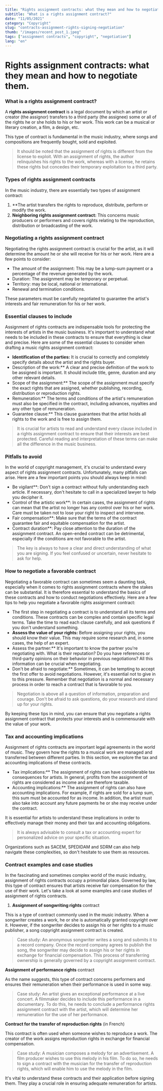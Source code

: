 ```yaml
---
title: "Rights assignment contracts: what they mean and how to negotiate them."
subtitle: "What is a rights assignment contract?"
date: "11/05/2021"
category: "Copyright"
slug: "contracts-assignment-rights-signing-negotiation"
thumb: "/images/recent_post_1.jpeg"
tags: ["assignment contracts", "copyright", "negotiation"]
lang: "en"
---
```


# Rights assignment contracts: what they mean and how to negotiate them.

### What is a rights assignment contract?

A **rights assignment contract** is a legal document by which an artist or creator (the assignor) transfers to a third party (the assignee) some or all of the rights he or she holds to his or her work. This work can be a musical or literary creation, a film, a design, etc.

This type of contract is fundamental in the music industry, where songs and compositions are frequently bought, sold and exploited.

> It should be noted that the assignment of rights is different from the license to exploit. With an assignment of rights, the author relinquishes his rights to the work, whereas with a license, he retains these rights but concedes their temporary exploitation to a third party.

### Types of rights assignment contracts

In the music industry, there are essentially two types of assignment contract:

1. \*\*The artist transfers the rights to reproduce, distribute, perform or modify the work.
2. **Neighboring rights assignment contract:** This concerns music producers or performers and covers rights relating to the reproduction, distribution or broadcasting of the work.

### Negotiating a rights assignment contract

Negotiating the rights assignment contract is crucial for the artist, as it will determine the amount he or she will receive for his or her work. Here are a few points to consider:

- The amount of the assignment: This may be a lump-sum payment or a percentage of the revenue generated by the work.
- Duration: The assignment may be temporary or perpetual.
- Territory: may be local, national or international.
- Renewal and termination conditions.

These parameters must be carefully negotiated to guarantee the artist's interests and fair remuneration for his or her work.

### Essential clauses to include

Assignment of rights contracts are indispensable tools for protecting the interests of artists in the music business. It's important to understand what needs to be included in these contracts to ensure that everything is clear and precise. Here are some of the essential clauses to consider when drafting a music rights assignment contract:

- **Identification of the parties:** It is crucial to correctly and completely specify details about the artist and the rights buyer.
- Description of the work:\*\* A clear and precise definition of the work to be assigned is important. It should include title, genre, duration and any other relevant details.
- Scope of the assignment:\*\* The scope of the assignment must specify the exact rights that are assigned, whether publishing, recording, distribution or reproduction rights.
- Remuneration:\*\* The terms and conditions of the artist's remuneration must also be specified in the contract, including advances, royalties and any other type of remuneration.
- Guarantee clause:\*\* This clause guarantees that the artist holds all rights to the work and is free to assign them.

> It is crucial for artists to read and understand every clause included in a rights assignment contract to ensure that their interests are best protected. Careful reading and interpretation of these terms can make all the difference in the music business.

### Pitfalls to avoid

In the world of copyright management, it's crucial to understand every aspect of rights assignment contracts. Unfortunately, many pitfalls can arise. Here are a few important points you should always keep in mind:

- Be vigilant\*\*: Don't sign a contract without fully understanding each article. If necessary, don't hesitate to call in a specialized lawyer to help you decipher it.
- Control of the artistic work\*\*: In certain cases, the assignment of rights can mean that the artist no longer has any control over his or her work. Care must be taken not to lose your right to inspect and intervene.
- Fair compensation\*\*: Make sure that the terms of the contract guarantee fair and equitable compensation for the artist.
- Contract duration\*\*: Pay close attention to the duration of the assignment contract. An open-ended contract can be detrimental, especially if the conditions are not favorable to the artist.

> The key is always to have a clear and direct understanding of what you are signing. If you feel confused or uncertain, never hesitate to ask for help.

### How to negotiate a favorable contract

Negotiating a favorable contract can sometimes seem a daunting task, especially when it comes to rights assignment contracts where the stakes can be substantial. It is therefore essential to understand the basics of these contracts and how to conduct negotiations effectively. Here are a few tips to help you negotiate a favorable rights assignment contract:

- The first step in negotiating a contract is to understand all its terms and conditions. These contracts can be complex and contain specific legal terms. Take the time to read each clause carefully, and ask questions if you don't understand something.
- **Assess the value of your rights:** Before assigning your rights, you should know their value. This may require some research and, in some cases, the help of an expert.
- Assess the partner:\*\* It's important to know the partner you're negotiating with. What is their reputation? Do you have references or third-party opinions on their behavior in previous negotiations? All this information can be crucial when negotiating.
- Don't be afraid to negotiate:\*\* Sometimes, it can be tempting to accept the first offer to avoid negotiations. However, it's essential not to give in to this pressure. Remember that negotiation is a normal and necessary process in order to reach a contract that is favorable to you.

> Negotiation is above all a question of information, preparation and courage. Don't be afraid to ask questions, do your research and stand up for your rights.

By keeping these tips in mind, you can ensure that you negotiate a rights assignment contract that protects your interests and is commensurate with the value of your work.

### Tax and accounting implications

Assignment of rights contracts are important legal agreements in the world of music. They govern how the rights to a musical work are managed and transferred between different parties. In this section, we explore the tax and accounting implications of these contracts.

- Tax implications:\*\* The assignment of rights can have considerable tax consequences for artists. In general, profits from the assignment of rights are considered as income and are therefore taxable.
- Accounting implications:\*\* The assignment of rights can also have accounting implications. For example, if rights are sold for a lump sum, this sum must be accounted for as income. In addition, the artist must also take into account any future payments he or she may receive under the contract.

It is essential for artists to understand these implications in order to effectively manage their money and their tax and accounting obligations.

> It is always advisable to consult a tax or accounting expert for personalized advice on your specific situation.

Organizations such as SACEM, SPEDIDAM and SDRM can also help navigate these complexities, so don't hesitate to use them as resources.

### Contract examples and case studies

In the fascinating and sometimes complex world of the music industry, assignment of rights contracts occupy a primordial place. Governed by law, this type of contract ensures that artists receive fair compensation for the use of their work. Let's take a look at some examples and case studies of assignment of rights contracts.

1. **Assignment of songwriting rights** contract

This is a type of contract commonly used in the music industry. When a songwriter creates a work, he or she is automatically granted copyright over it. However, if the songwriter decides to assign his or her rights to a music publisher, a song copyright assignment contract is created.

> Case study: An anonymous songwriter writes a song and submits it to a record company. Once the record company agrees to publish the song, the songwriter may decide to assign his or her rights in exchange for financial compensation. This process of transferring ownership is generally governed by a copyright assignment contract.

**Assignment of performance rights** contract

As the name suggests, this type of contract concerns performers and ensures their remuneration when their performance is used in some way.

> Case study: An artist gives an exceptional performance at a live concert. A filmmaker decides to include this performance in a documentary. To do this, he needs to conclude a performance rights assignment contract with the artist, which will determine her remuneration for the use of her performance.

**Contract for the transfer of reproduction rights** (in French)

This contract is often used when someone wishes to reproduce a work. The creator of the work assigns reproduction rights in exchange for financial compensation.

> Case study: A musician composes a melody for an advertisement. A film producer wishes to use this melody in his film. To do so, he needs to sign a contract with the musician for the transfer of reproduction rights, which will enable him to use the melody in the film.

It's vital to understand these contracts and their application before signing them. They play a crucial role in ensuring adequate remuneration for artists.
